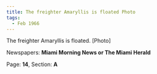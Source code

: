 ```yaml
---  
title: The freighter Amaryllis is floated Photo  
tags:  
  - Feb 1966  
---  
```

  
The freighter Amaryllis is floated. [Photo]  
  
Newspapers: **Miami Morning News or The Miami Herald**  
  
Page: **14**, Section: **A** 
